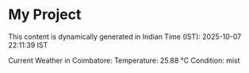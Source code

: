 # My Project

This content is dynamically generated in Indian Time (IST): 2025-10-07 22:11:39 IST


Current Weather in Coimbatore:
Temperature: 25.88 °C
Condition: mist
